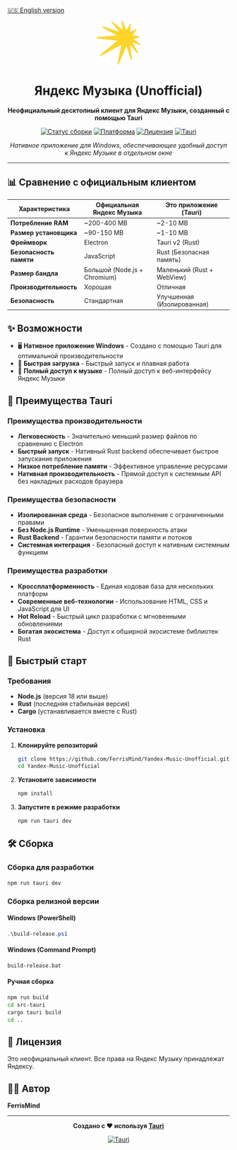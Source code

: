[🇺🇸 English version](README.md)

<div align="center">

<img src=".github/assets/icon.svg" width="100" height="100" alt="Иконка Яндекс Музыки">

# Яндекс Музыка (Unofficial)

**Неофициальный десктопный клиент для Яндекс Музыки, созданный с помощью Tauri**

[![Статус сборки](https://img.shields.io/badge/build-passing-brightgreen.svg)](https://github.com/FerrisMind/Yandex_Music)
[![Платформа](https://img.shields.io/badge/platform-Windows-blue.svg)](https://github.com/FerrisMind/Yandex_Music)
[![Лицензия](https://img.shields.io/badge/license-Unofficial-red.svg)](https://github.com/FerrisMind/Yandex_Music)
[![Tauri](https://img.shields.io/badge/framework-Tauri-purple.svg)](https://tauri.app/)

*Нативное приложение для Windows, обеспечивающее удобный доступ к Яндекс Музыке в отдельном окне*

</div>

---

## 📊 Сравнение с официальным клиентом

| Характеристика | Официальная Яндекс Музыка | Это приложение (Tauri) |
|----------------|---------------------------|------------------------|
| **Потребление RAM** | ~200-400 MB | ~2-10 MB |
| **Размер установщика** | ~90-150 MB | ~1-10 MB |
| **Фреймворк** | Electron | Tauri v2 (Rust) |
| **Безопасность памяти** | JavaScript | Rust (Безопасная память) |
| **Размер бандла** | Большой (Node.js + Chromium) | Маленький (Rust + WebView) |
| **Производительность** | Хорошая | Отличная |
| **Безопасность** | Стандартная | Улучшенная (Изолированная) |

## ✨ Возможности

- 🖥️ **Нативное приложение Windows** - Создано с помощью Tauri для оптимальной производительности
- 🚀 **Быстрая загрузка** - Быстрый запуск и плавная работа
- 🎵 **Полный доступ к музыке** - Полный доступ к веб-интерфейсу Яндекс Музыки

## 🚀 Преимущества Tauri

### Преимущества производительности
- **Легковесность** - Значительно меньший размер файлов по сравнению с Electron
- **Быстрый запуск** - Нативный Rust backend обеспечивает быстрое запускание приложения
- **Низкое потребление памяти** - Эффективное управление ресурсами
- **Нативная производительность** - Прямой доступ к системным API без накладных расходов браузера

### Преимущества безопасности
- **Изолированная среда** - Безопасное выполнение с ограниченными правами
- **Без Node.js Runtime** - Уменьшенная поверхность атаки
- **Rust Backend** - Гарантии безопасности памяти и потоков
- **Системная интеграция** - Безопасный доступ к нативным системным функциям

### Преимущества разработки
- **Кроссплатформенность** - Единая кодовая база для нескольких платформ
- **Современные веб-технологии** - Использование HTML, CSS и JavaScript для UI
- **Hot Reload** - Быстрый цикл разработки с мгновенными обновлениями
- **Богатая экосистема** - Доступ к обширной экосистеме библиотек Rust

## 🚀 Быстрый старт

### Требования

- **Node.js** (версия 18 или выше)
- **Rust** (последняя стабильная версия)
- **Cargo** (устанавливается вместе с Rust)

### Установка

1. **Клонируйте репозиторий**
   ```bash
   git clone https://github.com/FerrisMind/Yandex-Music-Unofficial.git
   cd Yandex-Music-Unofficial
   ```

2. **Установите зависимости**
   ```bash
   npm install
   ```

3. **Запустите в режиме разработки**
   ```bash
   npm run tauri dev
   ```

## 🛠️ Сборка

### Сборка для разработки
```bash
npm run tauri dev
```

### Сборка релизной версии

#### Windows (PowerShell)
```powershell
.\build-release.ps1
```

#### Windows (Command Prompt)
```cmd
build-release.bat
```

#### Ручная сборка
```bash
npm run build
cd src-tauri
cargo tauri build
cd ..
```

## 📄 Лицензия

Это неофициальный клиент. Все права на Яндекс Музыку принадлежат Яндексу.

## 👨‍💻 Автор

**FerrisMind**

---

<div align="center">

**Создано с ❤️ используя [Tauri](https://tauri.app/)**

[![Tauri](https://img.shields.io/badge/powered%20by-Tauri-purple.svg)](https://tauri.app/)

</div>
